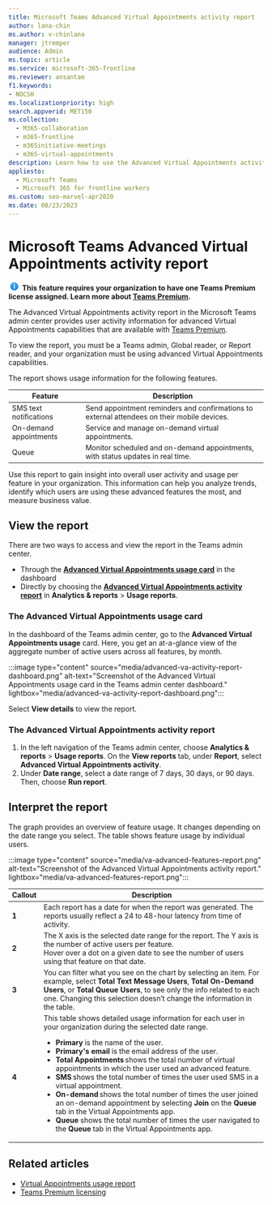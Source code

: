 ```yaml
---
title: Microsoft Teams Advanced Virtual Appointments activity report
author: lana-chin
ms.author: v-chinlana
manager: jtremper
audience: Admin
ms.topic: article
ms.service: microsoft-365-frontline
ms.reviewer: ansantam
f1.keywords:
- NOCSH
ms.localizationpriority: high
search.appverid: MET150
ms.collection: 
  - M365-collaboration
  - m365-frontline
  - m365initiative-meetings
  - m365-virtual-appointments 
description: Learn how to use the Advanced Virtual Appointments activity report, which provides usage information for advanced Virtual Appointments capabilities that are available with Teams Premium.
appliesto: 
  - Microsoft Teams
  - Microsoft 365 for frontline workers
ms.custom: seo-marvel-apr2020
ms.date: 08/23/2023
---
```

# Microsoft Teams Advanced Virtual Appointments activity report

![Information icon](media/info.png) **This feature requires your organization to have one Teams Premium license assigned. Learn more about [Teams Premium](/microsoftteams/teams-add-on-licensing/licensing-enhance-teams).**

The Advanced Virtual Appointments activity report in the Microsoft Teams admin center provides user activity information for advanced Virtual Appointments capabilities that are available with [Teams Premium](/microsoftteams/teams-add-on-licensing/licensing-enhance-teams).

To view the report, you must be a Teams admin, Global reader, or Report reader, and your organization must be using advanced Virtual Appointments capabilities.

The report shows usage information for the following features.

|Feature |Description  |
|---------|---------|
|SMS text notifications|Send appointment reminders and confirmations to external attendees on their mobile devices.|
|On-demand appointments|Service and manage on-demand virtual appointments.|
|Queue|Monitor scheduled and on-demand appointments, with status updates in real time.|

Use this report to gain insight into overall user activity and usage per feature in your organization. This information can help you analyze trends, identify which users are using these advanced features the most, and measure business value.

## View the report

There are two ways to access and view the report in the Teams admin center.

- Through the [**Advanced Virtual Appointments usage card**](#the-advanced-virtual-appointments-usage-card) in the dashboard
- Directly by choosing the [**Advanced Virtual Appointments activity report**](#the-advanced-virtual-appointments-activity-report) in **Analytics & reports** > **Usage reports**.

### The Advanced Virtual Appointments usage card

In the dashboard of the Teams admin center, go to the **Advanced Virtual Appointments usage** card. Here, you get an at-a-glance view of the aggregate number of active users across all features, by month.

:::image type="content" source="media/advanced-va-activity-report-dashboard.png" alt-text="Screenshot of the Advanced Virtual Appointments usage card in the Teams admin center dashboard." lightbox="media/advanced-va-activity-report-dashboard.png":::

Select **View details** to view the report.

### The Advanced Virtual Appointments activity report

1. In the left navigation of the Teams admin center, choose **Analytics & reports** > **Usage reports**. On the **View reports** tab, under **Report**, select **Advanced Virtual Appointments activity**.
2. Under **Date range**, select a date range of 7 days, 30 days, or 90 days. Then, choose **Run report**.

## Interpret the report

The graph provides an overview of feature usage. It changes depending on the date range you select. The table shows feature usage by individual users.

:::image type="content" source="media/va-advanced-features-report.png" alt-text="Screenshot of the Advanced Virtual Appointments activity report." lightbox="media/va-advanced-features-report.png":::

|Callout |Description  |
|--------|-------------|
|**1**   |Each report has a date for when the report was generated. The reports usually reflect a 24 to 48-hour latency from time of activity. |
|**2**   |The X axis is the selected date range for the report. The Y axis is the number of active users per feature.<br>Hover over a dot on a given date to see the number of users using that feature on that date.|
|**3**   |You can filter what you see on the chart by selecting an item. For example, select **Total Text Message Users**, **Total On-Demand Users**, or **Total Queue Users**, to see only the info related to each one. Changing this selection doesn’t change the information in the table.|
|**4**   |This table shows detailed usage information for each user in your organization during the selected date range. <ul><li>**Primary** is the name of the user.</li><li>**Primary's email** is the email address of the user.</li><li>**Total Appointments** shows the total number of virtual appointments in which the user used an advanced feature.</li><li>**SMS** shows the total number of times the user used SMS in a virtual appointment.</li><li>**On-demand** shows the total number of times the user joined an on-demand appointment by selecting **Join** on the **Queue** tab in the Virtual Appointments app.</li><li>**Queue** shows the total number of times the user navigated to the **Queue** tab in the Virtual Appointments app.</li></ul>

## Related articles

- [Virtual Appointments usage report](virtual-appointments-usage-report.md)
- [Teams Premium licensing](/microsoftteams/teams-add-on-licensing/licensing-enhance-teams)